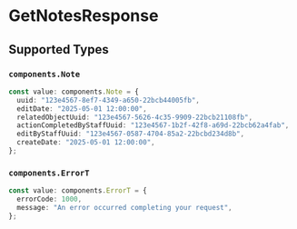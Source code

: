 # GetNotesResponse


## Supported Types

### `components.Note`

```typescript
const value: components.Note = {
  uuid: "123e4567-8ef7-4349-a650-22bcb44005fb",
  editDate: "2025-05-01 12:00:00",
  relatedObjectUuid: "123e4567-5626-4c35-9909-22bcb21108fb",
  actionCompletedByStaffUuid: "123e4567-1b2f-42f8-a69d-22bcb62a4fab",
  editByStaffUuid: "123e4567-0587-4704-85a2-22bcbd234d8b",
  createDate: "2025-05-01 12:00:00",
};
```

### `components.ErrorT`

```typescript
const value: components.ErrorT = {
  errorCode: 1000,
  message: "An error occurred completing your request",
};
```

